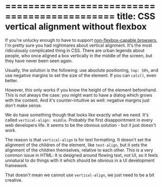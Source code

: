 =============================================
title: CSS vertical alignment without flexbox 
=============================================

If you're unlucky enough to have to support [non-flexbox-capable browsers][1],
I'm pretty sure you had nightmares about vertical alignment. It's the most
ridiculously complicated thing in CSS. There are urban legends about people,
who once aligned a box vertically in the middle of the screen, but they have
never been seen again. 

<!--  TEASER -->

Usually, the solution is the following: use absolute positioning, `top: 50%`,
and use negative margins to set the size of the element. If you can `calc()`, 
even better. 

However, this only works if you know the height of the element beforehand. 
This is not always the case: you might want to have a dialog which grows with
the content. And it's counter-intuitive as well: negative margins just don't make sense. 

We do have something though that looks like exactly what we need. It's called
`vertical-align: middle`. Probably the first disappointment in every web developers life. 
It seems to be the obvious solution - but it just doesn't work. 

The reason is that `vertical-align` is for text formatting. It doesn't set the alignment 
of the children of the element, like `text-align`, but it sets the alignment 
of the children themselves, relative to each other. This is a very common issue
in HTML: It is designed around flowing text, not UI, so it feels unnatural 
to do things with it which should be obvious in a UI development framework. 

That doesn't mean we cannot use `vertical-align`, we just need to be a bit creative. 

[1]: http://caniuse.com/#feat=flexbox
